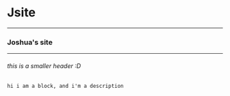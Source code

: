 # Jsite

---

### Joshua's site

---

###### this is a smaller header :D

```hi i am a block, and i'm a description``` 